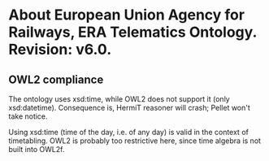 # About European Union Agency for Railways, ERA Telematics Ontology. Revision: v6.0.
## OWL2 compliance
The ontology uses xsd:time, while OWL2 does not support it (only xsd:datetime). Consequence is, HermiT reasoner will crash; Pellet won't take notice.

Using xsd:time (time of the day, i.e. of any day) is valid in the context of timetabling. OWL2 is probably too restrictive here, since time algebra is not built into OWL2f.
